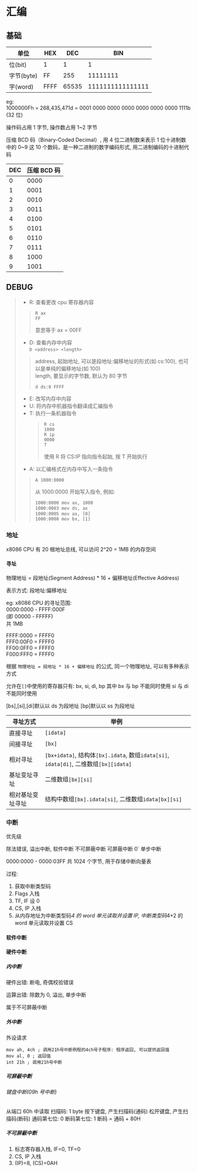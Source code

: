 # 汇编

## 基础

| 单位       | HEX  | DEC   | BIN              |
| ---------- | ---- | ----- | ---------------- |
| 位(bit)    | 1    | 1     | 1                |
| 字节(byte) | FF   | 255   | 11111111         |
| 字(word)   | FFFF | 65535 | 1111111111111111 |

eg:  
1000000Fh = 268,435,471d = 0001 0000 0000 0000 0000 0000 0000 1111b (32 位)

操作码占用 1 字节, 操作数占用 1~2 字节

压缩 BCD 码（Binary-Coded Decimal）, 用 4 位二进制数来表示 1 位十进制数中的 0~9 这 10 个数码，是一种二进制的数字编码形式, 用二进制编码的十进制代码

| DEC | 压缩 BCD 码 |
| --- | ----------- |
| 0   | 0000        |
| 1   | 0001        |
| 2   | 0010        |
| 3   | 0011        |
| 4   | 0100        |
| 5   | 0101        |
| 6   | 0110        |
| 7   | 0111        |
| 8   | 1000        |
| 9   | 1001        |

## DEBUG

> -   R: 查看更改 cpu 寄存器内容
>
> > ```assembly debug
> > R ax
> > FF
> > ```
> >
> > 意思等于 ax = 00FF
>
> -   D: 查看内存中内容  
>     `D <address> <length>`
>
> > address, 起始地址, 可以是段地址:偏移地址的形式(如 cs:100), 也可以是单纯的偏移地址(如 100)  
> > length, 要显示的字节数, 默认为 80 字节
> >
> > ```assembly debug
> > d ds:0 FFFF
> > ```
>
> -   E: 改写内存中内容
> -   U: 将内存中机器指令翻译成汇编指令
> -   T: 执行一条机器指令
>     > ```assembly debug
>     > R cs
>     > 1000
>     > R ip
>     > 0000
>     > T
>     > ```
>     >
>     > 使用 R 将 CS:IP 指向指令起始, 按 T 开始执行
> -   A: 以汇编格式在内存中写入一条指令
>
> > ```assembly debug
> > A 1000:0000
> > ```
> >
> > 从 1000:0000 开始写入指令, 例如:
> >
> > ```cmd
> > 1000:0000 mov ax, 1000
> > 1000:0003 mov ds, ax
> > 1000:0005 mov ax, [0]
> > 1000:0008 mov bx, [1]
> > ```

### 地址

x8086 CPU 有 20 根地址总线, 可以访问 2^20 = 1MB 的内存空间

#### 寻址

物理地址 = 段地址(Segment Address) \* 16 + 偏移地址(Effective Address)

表示方式: 段地址:偏移地址

eg:
x8086 CPU 的寻址范围:  
0000:0000 - FFFF:000F  
(即 00000 - FFFFF)  
共 1MB

FFFF:0000 = FFFF0  
FFF0:00F0 = FFFF0  
FF00:0FF0 = FFFF0  
F000:FFF0 = FFFF0

根据 `物理地址 = 段地址 * 16 + 偏移地址` 的公式, 同一个物理地址, 可以有多种表示方式

允许在`[]`中使用的寄存器只有: bx, si, di, bp
其中
bx 与 bp 不能同时使用
si 与 di 不能同时使用

[bs],[si],[di]默认以 ds 为段地址
[bp]默认以 ss 为段地址

| 寻址方式         | 举例                                                                                  |
| ---------------- | ------------------------------------------------------------------------------------- |
| 直接寻址         | `[idata]`                                                                             |
| 间接寻址         | `[bx]`                                                                                |
| 相对寻址         | `[bx+idata]`, 结构体`[bx].idata`, 数组`idata[si]`, `idata[di]`, 二维数组`[bx][idata]` |
| 基址变址寻址     | 二维数组`[bx][si]`                                                                    |
| 相对基址变址寻址 | 结构中数组`[bx].idata[si]`, 二维数组`idata[bx][si]`                                   |

### 中断

优先级

除法错误, 溢出中断, 软件中断
不可屏蔽中断
可屏蔽中断 0`
单步中断

0000:0000 - 0000:03FF 共 1024 个字节, 用于存储中断向量表

过程:

1. 获取中断类型码
2. Flags 入栈
3. TF, IF 设 0
4. CS, IP 入栈
5. 从内存地址为中断类型码*4 的 word 单元读取并设置 IP, 中断类型码*4+2 的 word 单元读取并设置 CS

#### 软件中断

#### 硬件中断

##### 内中断

硬件出错: 断电, 奇偶校验错误

运算出错: 除数为 0, 溢出, 单步中断

属于不可屏蔽中断

##### 外中断

外设请求

```assembly
mov ah, 4ch ; 调用21h号中断例程的4ch号子程序: 程序返回, 可以提供返回值
mov al, 0 ; 返回值
int 21h ; 调用21h号中断
```

##### 可屏蔽中断

###### 键盘中断(09h 号中断)

从端口 60h 中读取
扫描码: 1 byte
按下键盘, 产生扫描码(通码)
松开键盘, 产生扫描码(断码)
通码第七位: 0
断码第七位: 1
断码 = 通码 + 80H

##### 不可屏蔽中断

1. 标志寄存器入栈, IF=0, TF=0
2. CS, IP 入栈
3. (IP)=8, (CS)=0AH
